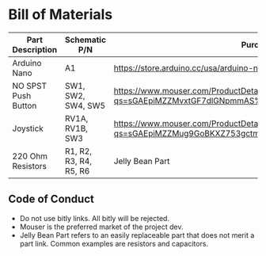 # Bill of Materials #
| Part Description | Schematic P/N | Purchasing Link |
|------------------|---------------|-----------------|
| Arduino Nano | A1 | https://store.arduino.cc/usa/arduino-nano |
| NO SPST Push Button | SW1, SW2, SW4, SW5 | https://www.mouser.com/ProductDetail/CK/D6R00F2LFS?qs=sGAEpiMZZMvxtGF7dlGNpmmAS%252BR8oK0rgBqk1ns4hGQ%3D |
| Joystick | RV1A, RV1B, SW3 | https://www.mouser.com/ProductDetail/CK/THB001P?qs=sGAEpiMZZMug9GoBKXZ753gctmfE4Cfn35brgGP7HUf6uyVRKAJxtw%3D%3D |
| 220 Ohm Resistors | R1, R2, R3, R4, R5, R6 | Jelly Bean Part |










## Code of Conduct ##
* Do not use bitly links. All bitly will be rejected.
* Mouser is the preferred market of the project dev.
* Jelly Bean Part refers to an easily replaceable part that does not merit a part link. Common examples are resistors and capacitors.


